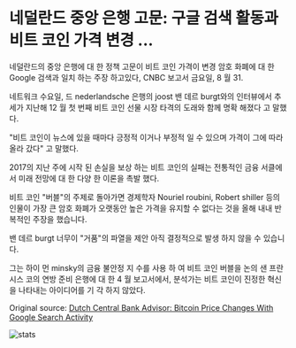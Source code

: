 # 네덜란드 중앙 은행 고문: 구글 검색 활동과 비트 코인 가격 변경 ...

네덜란드의 중앙 은행에 대 한 정책 고문이 비트 코인 가격이 변경 암호 화폐에 대 한 Google 검색과 일치 하는 주장 하고있다, CNBC 보고서 금요일, 8 월 31.

네트워크 수요일, 드 nederlandsche 은행의 joost 밴 데르 burgt와의 인터뷰에서 추세가 지난해 12 월 첫 번째 비트 코인 선물 시장 타격의 도래와 함께 명확 해졌다 고 말했다.

"비트 코인이 뉴스에 있을 때마다 긍정적 이거나 부정적 일 수 있으며 가격이 그에 따라 올라 갔다" 고 말했다.

2017의 지난 주에 시작 된 손실을 보상 하는 비트 코인의 실패는 전통적인 금융 서클에서 미래 전망에 대 한 다양 한 이론을 촉발 했다.

비트 코인 "버블"의 주제로 돌아가면 경제학자 Nouriel roubini, Robert shiller 등의 인물이 가장 큰 암호 화폐가 오랫동안 높은 가격을 유지할 수 없다는 것을 올해 내내 반복적인 주장을 했습니다.

밴 데르 burgt 너무이 "거품"의 파열을 제안 아직 결정적으로 발생 하지 않을 수 있습니다.

그는 하이 먼 minsky의 금융 불안정 지 수를 사용 하 여 비트 코인 버블을 논의 샌 프란 시스 코의 연방 준비 은행에 대 한 4 월 보고서에서, 분석가는 비트 코인이 진정한 혁신을 나타내는 아이디어를 기 각 하지 않았다.

Original source: [Dutch Central Bank Advisor: Bitcoin Price Changes With Google Search Activity](https://cointelegraph.com/news/dutch-central-bank-advisor-bitcoin-price-changes-with-google-search-activity)

![stats](https://c.statcounter.com/11760860/0/a89fa40b/1/ "stats")
